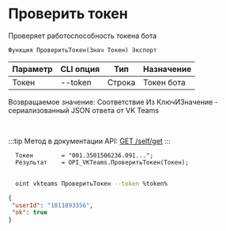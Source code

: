﻿---
sidebar_position: 1
---

# Проверить токен
 Проверяет работоспособность токена бота



`Функция ПроверитьТокен(Знач Токен) Экспорт`

  | Параметр | CLI опция | Тип | Назначение |
  |-|-|-|-|
  | Токен | --token | Строка | Токен бота |

  
  Возвращаемое значение:   Соответствие Из КлючИЗначение - сериализованный JSON ответа от VK Teams

<br/>

:::tip
Метод в документации API: [GET /self/get](https://teams.vk.com/botapi/#/self/get_self_get)
:::
<br/>


```bsl title="Пример кода"
  Токен        = "001.3501506236.091...";
  Результат    = OPI_VKTeams.ПроверитьТокен(Токен);
```
        


```sh title="Пример команды CLI"
    
  oint vkteams ПроверитьТокен --token %token%

```

```json title="Результат"
{
 "userId": "1011893356",
 "ok": true
}
```

